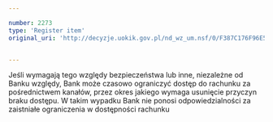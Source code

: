 ```yaml
---

number: 2273
type: 'Register item'
original_uri: 'http://decyzje.uokik.gov.pl/nd_wz_um.nsf/0/F387C176F96E598CC125786F003D2004?OpenDocument'


---
```


Jeśli wymagają tego względy bezpieczeństwa lub inne, niezależne od Banku względy, Bank może czasowo ograniczyć dostęp do rachunku za pośrednictwem kanałów, przez okres jakiego wymaga usunięcie przyczyn braku dostępu. W takim wypadku Bank nie ponosi odpowiedzialności za zaistniałe ograniczenia w dostępności rachunku
